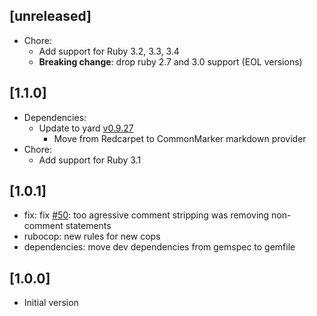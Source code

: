 ## [unreleased]

- Chore:
  - Add support for Ruby 3.2, 3.3, 3.4
  - **Breaking change**: drop ruby 2.7 and 3.0 support (EOL versions)

## [1.1.0]

- Dependencies:
  - Update to yard [v0.9.27](https://github.com/lsegal/yard/releases/tag/v0.9.27)
    - Move from Redcarpet to CommonMarker markdown provider
- Chore:
  - Add support for Ruby 3.1

## [1.0.1]

- fix: fix [#50][#50]: too agressive comment stripping was removing non-comment statements
- rubocop: new rules for new cops
- dependencies: move dev dependencies from gemspec to gemfile

[#50]:https://github.com/noraj/vbsmin/issues/50

## [1.0.0]

- Initial version
